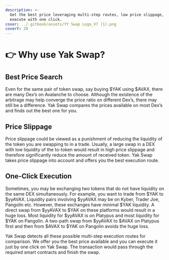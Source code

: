 ```yaml
---
description: >-
  Get the best price leveraging multi-step routes, low price slippage, and
  execute with one click.
cover: ../.gitbook/assets/YY Swap Logo_V7 (1).png
coverY: 20
---
```


# 👉 Why use Yak Swap?

## Best Price Search

Even for the same pair of token swap, say buying $YAK using $AVAX, there are many Dex’s on Avalanche to choose. Although the existence of the arbitrage may help converge the price ratio on different Dex’s, there may still be a difference. Yak Swap compares the prices available on most Dex’s and finds out the best one for you.

## Price Slippage

Price slippage could be viewed as a punishment of reducing the liquidity of the token you are swapping to in a trade. Usually, a large swap in a DEX with low liquidity of the to-token would result in high price slippage and therefore significantly reduce the amount of received token. Yak Swap takes price slippage into account and offers you the best execution route.

## One-Click Execution

Sometimes, you may be exchanging two tokens that do not have liquidity on the same DEX simultaneously. For example, you want to trade from $YAK to $yyAVAX.  Liquidity pairs involving $yyAVAX may be on Kyber, Trader Joe, Pangolin etc. However, these exchanges have minimal $YAK liquidity. A direct swap from $yyAVAX to $YAK on these platforms would result in a huge loss. Most liquidity for $yyAVAX is on Platypus and most liquidity for $YAK on Pangolin.  A two-path swap from $yyAVAX to $AVAX on Platypus first and then from $AVAX to $YAK on Pangolin avoids the huge loss.

Yak Swap detects all these possible multi-step execution routes for comparison. We offer you the best price available and you can execute it just by one click on Yak Swap. The transaction would pass through the required smart contracts and finish the swap.
